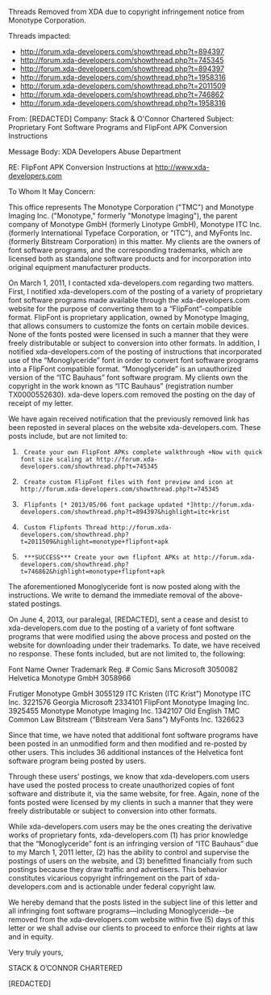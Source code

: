 Threads Removed from XDA due to copyright infringement notice from Monotype Corporation. 

Threads impacted:

* http://forum.xda-developers.com/showthread.php?t=894397
* http://forum.xda-developers.com/showthread.php?t=745345
* http://forum.xda-developers.com/showthread.php?t=894397
* http://forum.xda-developers.com/showthread.php?t=1958316
* http://forum.xda-developers.com/showthread.php?t=2011509
* http://forum.xda-developers.com/showthread.php?t=746862
* http://forum.xda-developers.com/showthread.php?t=1958316

From: [REDACTED] 
Company: Stack & O'Connor Chartered
Subject: Proprietary Font Software Programs and FlipFont APK Conversion Instructions

Message Body:
XDA Developers Abuse Department


RE:     FlipFont APK Conversion Instructions at http://www.xda-developers.com

To Whom It May Concern:

This office represents The Monotype Corporation ("TMC") and Monotype Imaging Inc. ("Monotype," formerly "Monotype Imaging"), the parent company of Monotype GmbH (formerly Linotype GmbH), Monotype ITC Inc. (formerly International Typeface Corporation, or "ITC"), and MyFonts Inc. (formerly Bitstream Corporation) in this matter. My clients are the owners of font software programs, and the corresponding trademarks, which are licensed both as standalone software products and for incorporation into original equipment manufacturer products.

On March 1, 2011, I contacted xda-developers.com regarding two matters. First, I notified xda-developers.com of the posting of a variety of proprietary font software programs made available through the xda-developers.com website for the purpose of converting them to a “FlipFont”-compatible format. FlipFont is proprietary application, owned by Monotype Imaging, that allows consumers to customize the fonts on certain mobile devices. None of the fonts posted were licensed in such a manner that they were freely distributable or subject to conversion into other formats. In addition, I notified xda-developers.com of the posting of instructions that incorporated use of the “Monoglyceride” font in order to convert font software programs into a FlipFont compatible format.  “Monoglyceride” is an unauthorized version of the “ITC Bauhaus” font software program. My clients own the copyright in the work known as “ITC Bauhaus” (registration number TX0000552630). xda-deve
 lopers.com removed the posting on the day of receipt of my letter.

We have again received notification that the previously removed link has been reposted in several places on the website xda-developers.com. These posts include, but are not limited to:

1.      Create your own FlipFont APKs complete walkthrough +Now with quick font size scaling at http://forum.xda-developers.com/showthread.php?t=745345
2.      Create custom FlipFont files with font preview and icon at http://forum.xda-developers.com/showthread.php?t=745345
3.      Flipfonts [* 2013/05/06 font package updated *]http://forum.xda-developers.com/showthread.php?t=894397&highlight=itc+krist
4.      Custom Flipfonts Thread http://forum.xda-developers.com/showthread.php?t=2011509&highlight=monotype+flipfont+apk
5.      ***SUCCESS*** Create your own flipfont APKs at http://forum.xda-developers.com/showthread.php?t=746862&highlight=monotype+flipfont+apk

The aforementioned Monoglyceride font is now posted along with the instructions. We write to demand the immediate removal of the above-stated postings.

On June 4, 2013, our paralegal, [REDACTED], sent a cease and desist to xda-developers.com due to the posting of a variety of font software programs that were modified using the above process and posted on the website for downloading under their trademarks. To date, we have received no response. These fonts included, but are not limited to, the following:

Font Name       Owner   Trademark Reg. #
Comic Sans      Microsoft       3050082
Helvetica       Monotype GmbH   3058966

Frutiger        Monotype GmbH   3055129
ITC Kristen (ITC Krist”)        Monotype ITC Inc.       3221576
Georgia Microsoft       2334101
FlipFont        Monotype Imaging Inc.   3925455
Monotype        Monotype Imaging Inc.   1342107
Old English     TMC     Common Law
Bitstream (“Bitstream Vera Sans”)       MyFonts Inc.    1326623


Since that time, we have noted that additional font software programs have been posted in an unmodified form and then modified and re-posted by other users. This includes 36 additional instances of the Helvetica font software program being posted by users.

Through these users’ postings, we know that xda-developers.com users have used the posted process to create unauthorized copies of font software and distribute it, via the same website, for free. Again, none of the fonts posted were licensed by my clients in such a manner that they were freely distributable or subject to conversion into other formats.

While xda-developers.com users may be the ones creating the derivative works of proprietary fonts, xda-developers.com (1) has prior knowledge that the “Monoglyceride” font is an infringing version of “ITC Bauhaus” due to my March 1, 2011 letter, (2) has the ability to control and supervise the postings of users on the website, and (3) benefitted financially from such postings because they draw traffic and advertisers. This behavior constitutes vicarious copyright infringement on the part of xda-developers.com and is actionable under federal copyright law.

We hereby demand that the posts listed in the subject line of this letter and all infringing font software programs—including Monoglyceride--be removed from the xda-developers.com website within five (5) days of this letter or we shall advise our clients to proceed to enforce their rights at law and in equity.

Very truly yours,

STACK & O’CONNOR CHARTERED



[REDACTED]